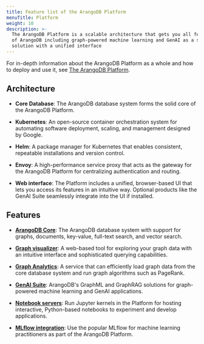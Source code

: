 ```yaml
---
title: Feature list of the ArangoDB Platform
menuTitle: Platform
weight: 10
description: >-
  The ArangoDB Platform is a scalable architecture that gets you all features
  of ArangoDB including graph-powered machine learning and GenAI as a single
  solution with a unified interface
---
```

For in-depth information about the ArangoDB Platform as a whole and how to
deploy and use it, see [The ArangoDB Platform](../../components/platform.md).

## Architecture

- **Core Database**: The ArangoDB database system forms the solid core
  of the ArangoDB Platform.

- **Kubernetes**: An open-source container orchestration system for automating
  software deployment, scaling, and management designed by Google.

- **Helm**: A package manager for Kubernetes that enables consistent, repeatable
  installations and version control.

- **Envoy**: A high-performance service proxy that acts as the gateway for the
  ArangoDB Platform for centralizing authentication and routing.

- **Web interface**: The Platform includes a unified, browser-based UI that lets
  you access its features in an intuitive way. Optional products like the
  GenAI Suite seamlessly integrate into the UI if installed.

## Features

- [**ArangoDB Core**](core.md): The ArangoDB database system with support for
  graphs, documents, key-value, full-text search, and vector search.

- [**Graph visualizer**](../../graphs/graph-visualizer.md):
  A web-based tool for exploring your graph data with an intuitive interface and
  sophisticated querying capabilities.

- [**Graph Analytics**](../../graphs/graph-analytics.md):
  A service that can efficiently load graph data from the core database system
  and run graph algorithms such as PageRank.

- [**GenAI Suite**](../../data-science/_index.md):
  ArangoDB's GraphML and GraphRAG solutions for graph-powered machine learning
  and GenAI applications.

- [**Notebook servers**](../../data-science/notebook-servers.md):
  Run Jupyter kernels in the Platform for hosting interactive, Python-based
  notebooks to experiment and develop applications.

- [**MLflow integration**](../../data-science/graphrag/services/mlflow.md):
  Use the popular MLflow for machine learning practitioners as part of the
  ArangoDB Platform.
